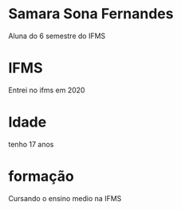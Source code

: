 # Samara Sona Fernandes
Aluna do 6 semestre do IFMS
# IFMS
Entrei no ifms em 2020 
# Idade
tenho 17 anos

# formação
Cursando o ensino medio na IFMS

